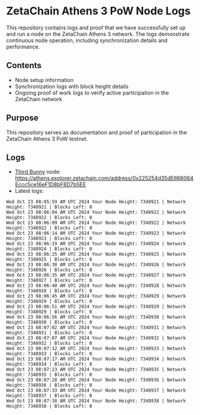 # ZetaChain Athens 3 PoW Node Logs
This repository contains logs and proof that we have successfully set up and run a node on the ZetaChain Athens 3 network. The logs demonstrate continuous node operation, including synchronization details and performance.

## Contents
- Node setup information
- Synchronization logs with block height details
- Ongoing proof of work logs to verify active participation in the ZetaChain network

## Purpose
This repository serves as documentation and proof of participation in the ZetaChain Athens 3 PoW testnet.

## Logs

- [Third Bunny](https://thirdbunny.xyz/) node: https://athens.explorer.zetachain.com/address/0x225254d35dE666064Eccc5ce16eF1D8bF8D7b5EE
- Latest logs:
```
Wed Oct 23 08:05:59 AM UTC 2024 Your Node Height: 7348921 | Network Height: 7348921 | Blocks Left: 0
Wed Oct 23 08:06:04 AM UTC 2024 Your Node Height: 7348922 | Network Height: 7348922 | Blocks Left: 0
Wed Oct 23 08:06:09 AM UTC 2024 Your Node Height: 7348922 | Network Height: 7348922 | Blocks Left: 0
Wed Oct 23 08:06:14 AM UTC 2024 Your Node Height: 7348923 | Network Height: 7348923 | Blocks Left: 0
Wed Oct 23 08:06:19 AM UTC 2024 Your Node Height: 7348924 | Network Height: 7348924 | Blocks Left: 0
Wed Oct 23 08:06:25 AM UTC 2024 Your Node Height: 7348925 | Network Height: 7348925 | Blocks Left: 0
Wed Oct 23 08:06:30 AM UTC 2024 Your Node Height: 7348926 | Network Height: 7348926 | Blocks Left: 0
Wed Oct 23 08:06:35 AM UTC 2024 Your Node Height: 7348927 | Network Height: 7348927 | Blocks Left: 0
Wed Oct 23 08:06:40 AM UTC 2024 Your Node Height: 7348928 | Network Height: 7348928 | Blocks Left: 0
Wed Oct 23 08:06:45 AM UTC 2024 Your Node Height: 7348929 | Network Height: 7348929 | Blocks Left: 0
Wed Oct 23 08:06:51 AM UTC 2024 Your Node Height: 7348929 | Network Height: 7348929 | Blocks Left: 0
Wed Oct 23 08:06:56 AM UTC 2024 Your Node Height: 7348930 | Network Height: 7348930 | Blocks Left: 0
Wed Oct 23 08:07:02 AM UTC 2024 Your Node Height: 7348931 | Network Height: 7348931 | Blocks Left: 0
Wed Oct 23 08:07:07 AM UTC 2024 Your Node Height: 7348932 | Network Height: 7348932 | Blocks Left: 0
Wed Oct 23 08:07:12 AM UTC 2024 Your Node Height: 7348933 | Network Height: 7348933 | Blocks Left: 0
Wed Oct 23 08:07:17 AM UTC 2024 Your Node Height: 7348934 | Network Height: 7348934 | Blocks Left: 0
Wed Oct 23 08:07:23 AM UTC 2024 Your Node Height: 7348935 | Network Height: 7348935 | Blocks Left: 0
Wed Oct 23 08:07:28 AM UTC 2024 Your Node Height: 7348936 | Network Height: 7348936 | Blocks Left: 0
Wed Oct 23 08:07:33 AM UTC 2024 Your Node Height: 7348937 | Network Height: 7348937 | Blocks Left: 0
Wed Oct 23 08:07:38 AM UTC 2024 Your Node Height: 7348938 | Network Height: 7348938 | Blocks Left: 0
```
